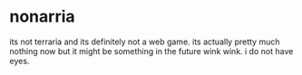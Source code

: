 # nonarria
its not terraria and its definitely not a web game.
its actually pretty much nothing now but it might be something in the future wink wink.
i do not have eyes.
